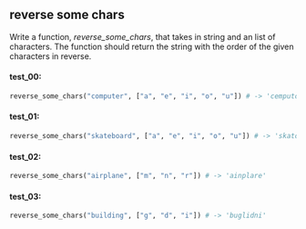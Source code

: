## reverse some chars

Write a function, *reverse_some_chars*, that takes in string and an list of characters. The function
should return the string with the order of the given characters in reverse.

#### test_00:

```python
reverse_some_chars("computer", ["a", "e", "i", "o", "u"]) # -> 'cemputor'
```

#### test_01:

```python
reverse_some_chars("skateboard", ["a", "e", "i", "o", "u"]) # -> 'skatobeard'
```

#### test_02:

```python
reverse_some_chars("airplane", ["m", "n", "r"]) # -> 'ainplare'
```

#### test_03:

```python
reverse_some_chars("building", ["g", "d", "i"]) # -> 'buglidni'
```

